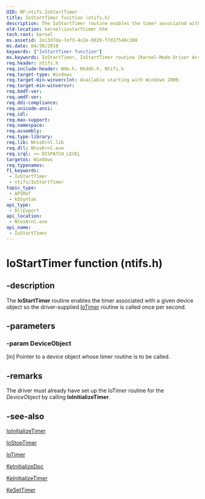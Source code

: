 ```yaml
---
UID: NF:ntifs.IoStartTimer
title: IoStartTimer function (ntifs.h)
description: The IoStartTimer routine enables the timer associated with a given device object so the driver-supplied IoTimer routine is called once per second.
old-location: kernel\iostarttimer.htm
tech.root: kernel
ms.assetid: 2e13d7da-7ef3-4c2e-b028-f7d37548c208
ms.date: 04/30/2018
keywords: ["IoStartTimer function"]
ms.keywords: IoStartTimer, IoStartTimer routine [Kernel-Mode Driver Architecture], k104_bca7aa97-41e1-48e4-96df-52dd6109cd51.xml, kernel.iostarttimer, wdm/IoStartTimer
req.header: ntifs.h
req.include-header: Wdm.h, Ntddk.h, Ntifs.h
req.target-type: Windows
req.target-min-winverclnt: Available starting with Windows 2000.
req.target-min-winversvr: 
req.kmdf-ver: 
req.umdf-ver: 
req.ddi-compliance: 
req.unicode-ansi: 
req.idl: 
req.max-support: 
req.namespace: 
req.assembly: 
req.type-library: 
req.lib: NtosKrnl.lib
req.dll: NtosKrnl.exe
req.irql: <= DISPATCH_LEVEL
targetos: Windows
req.typenames: 
f1_keywords:
 - IoStartTimer
 - ntifs/IoStartTimer
topic_type:
 - APIRef
 - kbSyntax
api_type:
 - DllExport
api_location:
 - NtosKrnl.exe
api_name:
 - IoStartTimer
---
```


# IoStartTimer function (ntifs.h)


## -description

The <b>IoStartTimer</b> routine enables the timer associated with a given device object so the driver-supplied <a href="/windows-hardware/drivers/ddi/wdm/nc-wdm-io_timer_routine">IoTimer</a> routine is called once per second.

## -parameters

### -param DeviceObject 

[in]
Pointer to a device object whose timer routine is to be called.

## -remarks

The driver must already have set up the IoTimer routine for the <i>DeviceObject</i> by calling <b>IoInitializeTimer</b>.

## -see-also

<a href="/windows-hardware/drivers/ddi/wdm/nf-wdm-ioinitializetimer">IoInitializeTimer</a>



<a href="/windows-hardware/drivers/ddi/ntifs/nf-ntifs-iostoptimer">IoStopTimer</a>



<a href="/windows-hardware/drivers/ddi/wdm/nc-wdm-io_timer_routine">IoTimer</a>



<a href="/windows-hardware/drivers/ddi/wdm/nf-wdm-keinitializedpc">KeInitializeDpc</a>



<a href="/windows-hardware/drivers/ddi/wdm/nf-wdm-keinitializetimer">KeInitializeTimer</a>



<a href="/windows-hardware/drivers/ddi/wdm/nf-wdm-kesettimer">KeSetTimer</a>
